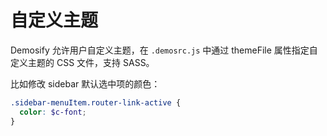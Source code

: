 # 自定义主题

Demosify 允许用户自定义主题，在 `.demosrc.js` 中通过 themeFile 属性指定自定义主题的 CSS 文件，支持 SASS。

比如修改 sidebar 默认选中项的颜色：

```scss
.sidebar-menuItem.router-link-active {
  color: $c-font;
}
```
